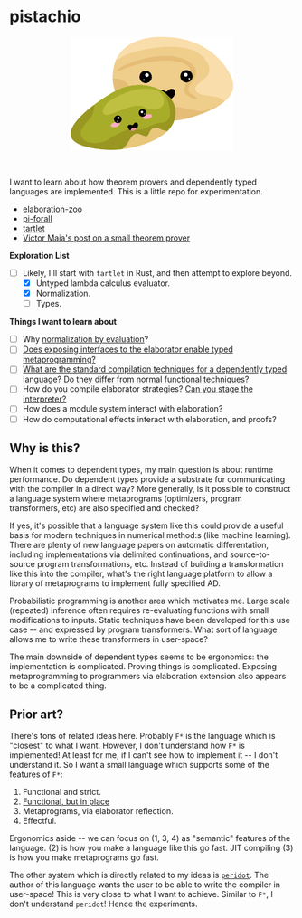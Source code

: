 # pistachio

<p align="center">
<img height="200px" src="pistachio.png"/>
</p>
<br>

I want to learn about how theorem provers and dependently typed languages are implemented. This is a little repo for experimentation.

- [elaboration-zoo](https://github.com/AndrasKovacs/elaboration-zoo)
- [pi-forall](https://github.com/sweirich/pi-forall)
- [tartlet](https://davidchristiansen.dk/tutorials/nbe/)
- [Victor Maia's post on a small theorem prover](https://medium.com/@maiavictor/towards-a-simple-theorem-prover-5005a1e66a6f)

**Exploration List**

- [ ] Likely, I'll start with `tartlet` in Rust, and then attempt to explore beyond.
  - [x] Untyped lambda calculus evaluator.
  - [x] Normalization.
  - [ ] Types.

**Things I want to learn about**

- [ ] Why [normalization by evaluation](https://en.wikipedia.org/wiki/Normalisation_by_evaluation)?
- [ ] [Does exposing interfaces to the elaborator enable typed metaprogramming?](https://docs.idris-lang.org/en/latest/elaboratorReflection/elabReflection.html)
- [ ] [What are the standard compilation techniques for a dependently typed language? Do they differ from normal functional techniques?](https://github.com/femtomc/wowcaml)
- [ ] How do you compile elaborator strategies? [Can you stage the interpreter?](https://dl.acm.org/doi/10.1145/3428232)
- [ ] How does a module system interact with elaboration?
- [ ] How do computational effects interact with elaboration, and proofs?

## Why is this?

When it comes to dependent types, my main question is about runtime performance. Do dependent types provide a substrate for communicating with the compiler in a direct way? More generally, is it possible to construct a language system where metaprograms (optimizers, program transformers, etc) are also specified and checked?

If yes, it's possible that a language system like this could provide a useful basis for modern techniques in numerical method:s (like machine learning). There are plenty of new language papers on automatic differentation, including implementations via delimited continuations, and source-to-source program transformations, etc. Instead of building a transformation like this into the compiler, what's the right language platform to allow a library of metaprograms to implement fully specified AD.

Probabilistic programming is another area which motivates me. Large scale (repeated) inference often requires re-evaluating functions with small modifications to inputs. Static techniques have been developed for this use case -- and expressed by program transformers. What sort of language allows me to write these transformers in user-space?

The main downside of dependent types seems to be ergonomics: the implementation is complicated. Proving things is complicated. Exposing metaprogramming to programmers via elaboration extension also appears to be a complicated thing.

## Prior art?

There's tons of related ideas here. Probably `F*` is the language which is "closest" to what I want. However, I don't understand how `F*` is implemented! At least for me, if I can't see how to implement it -- I don't understand it. So I want a small language which supports some of the features of `F*`:

1. Functional and strict.
2. [Functional, but in place](https://www.microsoft.com/en-us/research/uploads/prod/2020/11/perceus-tr-v1.pdf)
3. Metaprograms, via elaborator reflection.
4. Effectful.

Ergonomics aside -- we can focus on (1, 3, 4) as "semantic" features of the language. (2) is how you make a language like this go fast. JIT compiling (3) is how you make metaprograms go fast.

The other system which is directly related to my ideas is [`peridot`](https://github.com/eashanhatti/peridot). The author of this language wants the user to be able to write the compiler in user-space! This is very close to what I want to achieve. Similar to `F*`, I don't understand `peridot`! Hence the experiments.
